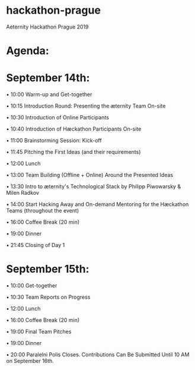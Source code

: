 # hackathon-prague
Aeternity Hackathon Prague 2019

# Agenda: 

# September 14th:

• 10:00 Warm-up and Get-together

• 10:15 Introduction Round: Presenting the æternity Team On-site

• 10:30 Introduction of Online Participants

• 10:40 Introduction of Hæckathon Participants On-site

• 11:00 Brainstorming Session: Kick-off

• 11:45 Pitching the First Ideas (and their requirements)

• 12:00 Lunch

• 13:00 Team Building (Offline + Online) Around the Presented Ideas

• 13:30 Intro to æternity's Technological Stack by Philipp Piwowarsky & Milen Radkov

• 14:00 Start Hacking Away and On-demand Mentoring for the Hæckathon Teams (throughout the event)

• 16:00 Coffee Break (20 min)

• 19:00 Dinner

• 21:45 Closing of Day 1

# September 15th:

• 10:00 Get-together

• 10:30 Team Reports on Progress

• 12:00 Lunch

• 16:00 Coffee Break (20 min)

• 19:00 Final Team Pitches

• 19:00 Dinner

• 20:00 Paralelni Polis Closes. Contributions Can Be Submitted Until 10 AM on September 16th.
